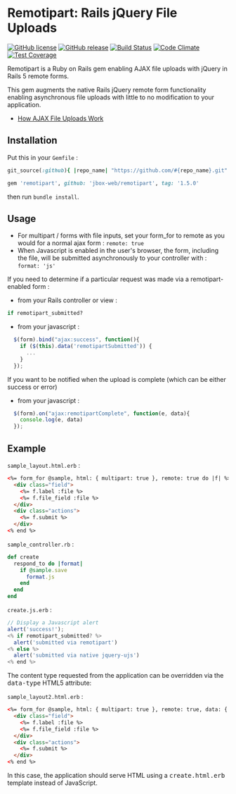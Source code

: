 # Remotipart: Rails jQuery File Uploads

[![GitHub license](https://img.shields.io/github/license/jbox-web/remotipart.svg)](https://github.com/jbox-web/remotipart/blob/master/LICENSE)
[![GitHub release](https://img.shields.io/github/release/jbox-web/remotipart.svg)](https://github.com/jbox-web/remotipart/releases/latest)
[![Build Status](https://travis-ci.org/jbox-web/remotipart.svg?branch=master)](https://travis-ci.org/jbox-web/remotipart)
[![Code Climate](https://codeclimate.com/github/jbox-web/remotipart/badges/gpa.svg)](https://codeclimate.com/github/jbox-web/remotipart)
[![Test Coverage](https://codeclimate.com/github/jbox-web/remotipart/badges/coverage.svg)](https://codeclimate.com/github/jbox-web/remotipart/coverage)

Remotipart is a Ruby on Rails gem enabling AJAX file uploads with jQuery in Rails 5 remote forms.

This gem augments the native Rails jQuery remote form functionality enabling asynchronous file uploads with little to no modification to your application.

* [How AJAX File Uploads Work](http://www.alfajango.com/blog/ajax-file-uploads-with-the-iframe-method/)

## Installation

Put this in your `Gemfile` :

```ruby
git_source(:github){ |repo_name| "https://github.com/#{repo_name}.git" }

gem 'remotipart', github: 'jbox-web/remotipart', tag: '1.5.0'
```

then run `bundle install`.


## Usage

* For multipart / forms with file inputs, set your form_for to remote as you would for a normal ajax form : `remote: true`
* When Javascript is enabled in the user's browser, the form, including the file, will be submitted asynchronously to your controller with : `format: 'js'`

If you need to determine if a particular request was made via a remotipart-enabled form :

* from your Rails controller or view :

```ruby
if remotipart_submitted?
```

* from your javascript :

```javascript
  $(form).bind("ajax:success", function(){
    if ($(this).data('remotipartSubmitted')) {
      ...
    }
  });
```

If you want to be notified when the upload is complete (which can be either success or error)

* from your javascript :

```javascript
  $(form).on("ajax:remotipartComplete", function(e, data){
    console.log(e, data)
  });
```


## Example

`sample_layout.html.erb` :

```html
<%= form_for @sample, html: { multipart: true }, remote: true do |f| %>
  <div class="field">
    <%= f.label :file %>
    <%= f.file_field :file %>
  </div>
  <div class="actions">
    <%= f.submit %>
  </div>
<% end %>
```

`sample_controller.rb` :

```ruby
def create
  respond_to do |format|
    if @sample.save
      format.js
    end
  end
end
```

`create.js.erb` :

```javascript
// Display a Javascript alert
alert('success!');
<% if remotipart_submitted? %>
  alert('submitted via remotipart')
<% else %>
  alert('submitted via native jquery-ujs')
<% end %>
```

The content type requested from the application can be overridden via the <tt>data-type</tt> HTML5 attribute:

`sample_layout2.html.erb` :

```html
<%= form_for @sample, html: { multipart: true }, remote: true, data: { type: :html } do |f| %>
  <div class="field">
    <%= f.label :file %>
    <%= f.file_field :file %>
  </div>
  <div class="actions">
    <%= f.submit %>
  </div>
<% end %>
```

In this case, the application should serve HTML using a <tt>create.html.erb</tt> template instead of JavaScript.
